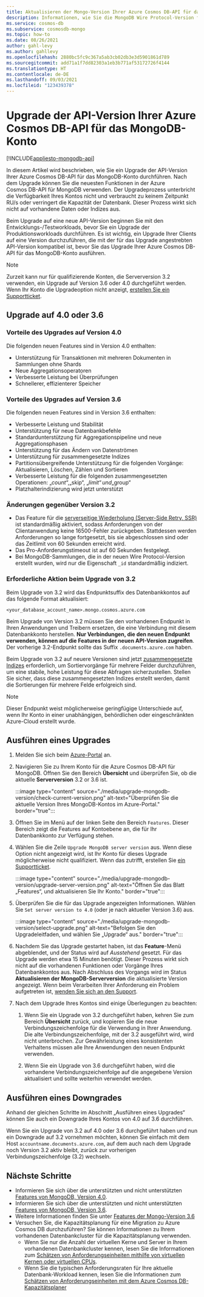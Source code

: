 ```yaml
---
title: Aktualisieren der Mongo-Version Ihrer Azure Cosmos DB-API für das MongoDB-Konto
description: Informationen, wie Sie die MongoDB Wire Protocol-Version für Ihre vorhandene Azure Cosmos DB-API für MongoDB-Konten nahtlos aktualisieren können
ms.service: cosmos-db
ms.subservice: cosmosdb-mongo
ms.topic: how-to
ms.date: 08/26/2021
author: gahl-levy
ms.author: gahllevy
ms.openlocfilehash: 2880bc5fc9c367a5ab3cb02db3e3d5901861d789
ms.sourcegitcommit: add71a1f7dd82303a1eb3b771af53172726f4144
ms.translationtype: HT
ms.contentlocale: de-DE
ms.lasthandoff: 09/03/2021
ms.locfileid: "123439378"
---
```

# <a name="upgrade-the-api-version-of-your-azure-cosmos-db-api-for-mongodb-account"></a>Upgrade der API-Version Ihrer Azure Cosmos DB-API für das MongoDB-Konto
[!INCLUDE[appliesto-mongodb-api](../includes/appliesto-mongodb-api.md)]

In diesem Artikel wird beschrieben, wie Sie ein Upgrade der API-Version Ihrer Azure Cosmos DB-API für das MongoDB-Konto durchführen. Nach dem Upgrade können Sie die neuesten Funktionen in der Azure Cosmos DB-API für MongoDB verwenden. Der Upgradeprozess unterbricht die Verfügbarkeit Ihres Kontos nicht und verbraucht zu keinem Zeitpunkt RU/s oder verringert die Kapazität der Datenbank. Dieser Prozess wirkt sich nicht auf vorhandene Daten oder Indizes aus. 

Beim Upgrade auf eine neue API-Version beginnen Sie mit den Entwicklungs-/Testworkloads, bevor Sie ein Upgrade der Produktionsworkloads durchführen. Es ist wichtig, ein Upgrade Ihrer Clients auf eine Version durchzuführen, die mit der für das Upgrade angestrebten API-Version kompatibel ist, bevor Sie das Upgrade Ihrer Azure Cosmos DB-API für das MongoDB-Konto ausführen.

>[!Note]
> Zurzeit kann nur für qualifizierende Konten, die Serverversion 3.2 verwenden, ein Upgrade auf Version 3.6 oder 4.0 durchgeführt werden. Wenn Ihr Konto die Upgradeoption nicht anzeigt, [erstellen Sie ein Supportticket](https://portal.azure.com/?#blade/Microsoft_Azure_Support/HelpAndSupportBlade).

## <a name="upgrading-to-40-or-36"></a>Upgrade auf 4.0 oder 3.6

### <a name="benefits-of-upgrading-to-version-40"></a>Vorteile des Upgrades auf Version 4.0

Die folgenden neuen Features sind in Version 4.0 enthalten:
- Unterstützung für Transaktionen mit mehreren Dokumenten in Sammlungen ohne Shards
- Neue Aggregationsoperatoren
- Verbesserte Leistung bei Überprüfungen
- Schnellerer, effizienterer Speicher

### <a name="benefits-of-upgrading-to-version-36"></a>Vorteile des Upgrades auf Version 3.6

Die folgenden neuen Features sind in Version 3.6 enthalten:
- Verbesserte Leistung und Stabilität
- Unterstützung für neue Datenbankbefehle
- Standardunterstützung für Aggregationspipeline und neue Aggregationsphasen
- Unterstützung für das Ändern von Datenströmen
- Unterstützung für zusammengesetzte Indizes
- Partitionsübergreifende Unterstützung für die folgenden Vorgänge: Aktualisieren, Löschen, Zählen und Sortieren
- Verbesserte Leistung für die folgenden zusammengesetzten Operationen: „$count“, „$skip“, „$limit“ und „$group“
- Platzhalterindizierung wird jetzt unterstützt

### <a name="changes-from-version-32"></a>Änderungen gegenüber Version 3.2

- Das Feature für die [serverseitige Wiederholung (Server-Side Retry, SSR)](prevent-rate-limiting-errors.md) ist standardmäßig aktiviert, sodass Anforderungen von der Clientanwendung keine 16500-Fehler zurückgeben. Stattdessen werden Anforderungen so lange fortgesetzt, bis sie abgeschlossen sind oder das Zeitlimit von 60 Sekunden erreicht wird.
- Das Pro-Anforderungstimeout ist auf 60 Sekunden festgelegt.
- Bei MongoDB-Sammlungen, die in der neuen Wire Protocol-Version erstellt wurden, wird nur die Eigenschaft `_id` standardmäßig indiziert.

### <a name="action-required-when-upgrading-from-32"></a>Erforderliche Aktion beim Upgrade von 3.2

Beim Upgrade von 3.2 wird das Endpunktsuffix des Datenbankkontos auf das folgende Format aktualisiert:

```
<your_database_account_name>.mongo.cosmos.azure.com
```

Beim Upgrade von Version 3.2 müssen Sie den vorhandenen Endpunkt in Ihren Anwendungen und Treibern ersetzen, die eine Verbindung mit diesem Datenbankkonto herstellen. **Nur Verbindungen, die den neuen Endpunkt verwenden, können auf die Features in der neuen API-Version zugreifen**. Der vorherige 3.2-Endpunkt sollte das Suffix `.documents.azure.com` haben.

Beim Upgrade von 3.2 auf neuere Versionen sind jetzt [zusammengesetzte Indizes](mongodb-indexing.md) erforderlich, um Sortiervorgänge für mehrere Felder durchzuführen, um eine stabile, hohe Leistung für diese Abfragen sicherzustellen. Stellen Sie sicher, dass diese zusammengesetzten Indizes erstellt werden, damit die Sortierungen für mehrere Felde erfolgreich sind. 

>[!Note]
> Dieser Endpunkt weist möglicherweise geringfügige Unterschiede auf, wenn Ihr Konto in einer unabhängigen, behördlichen oder eingeschränkten Azure-Cloud erstellt wurde.

## <a name="how-to-upgrade"></a>Ausführen eines Upgrades

1. Melden Sie sich beim [Azure-Portal](https://portal.azure.com/) an.

1. Navigieren Sie zu Ihrem Konto für die Azure Cosmos DB-API für MongoDB. Öffnen Sie den Bereich **Übersicht** und überprüfen Sie, ob die aktuelle **Serverversion** 3.2 or 3.6 ist.

    :::image type="content" source="./media/upgrade-mongodb-version/check-current-version.png" alt-text="Überprüfen Sie die aktuelle Version Ihres MongoDB-Kontos im Azure-Portal." border="true":::

1. Öffnen Sie im Menü auf der linken Seite den Bereich `Features`. Dieser Bereich zeigt die Features auf Kontoebene an, die für Ihr Datenbankkonto zur Verfügung stehen.

1. Wählen Sie die Zeile `Upgrade MongoDB server version` aus. Wenn diese Option nicht angezeigt wird, ist Ihr Konto für dieses Upgrade möglicherweise nicht qualifiziert. Wenn das zutrifft, erstellen Sie [ein Supportticket](https://portal.azure.com/?#blade/Microsoft_Azure_Support/HelpAndSupportBlade).

    :::image type="content" source="./media/upgrade-mongodb-version/upgrade-server-version.png" alt-text="Öffnen Sie das Blatt „Features“, und aktualisieren Sie Ihr Konto." border="true":::

1. Überprüfen Sie die für das Upgrade angezeigten Informationen. Wählen Sie `Set server version to 4.0` (oder je nach aktueller Version 3.6) aus.

    :::image type="content" source="./media/upgrade-mongodb-version/select-upgrade.png" alt-text="Befolgen Sie den Upgradeleitfaden, und wählen Sie „Upgrade“ aus." border="true":::

1. Nachdem Sie das Upgrade gestartet haben, ist das **Feature**-Menü abgeblendet, und der Status wird auf *Ausstehend* gesetzt. Für das Upgrade werden etwa 15 Minuten benötigt. Dieser Prozess wirkt sich nicht auf die vorhandenen Funktionen oder Vorgänge Ihres Datenbankkontos aus. Nach Abschluss des Vorgangs wird im Status **Aktualisieren der MongoDB-Serverversion** die aktualisierte Version angezeigt. Wenn beim Verarbeiten Ihrer Anforderung ein Problem aufgetreten ist, [wenden Sie sich an den Support](https://azure.microsoft.com/support/create-ticket/).

1. Nach dem Upgrade Ihres Kontos sind einige Überlegungen zu beachten:

    1. Wenn Sie ein Upgrade von 3.2 durchgeführt haben, kehren Sie zum Bereich **Übersicht** zurück, und kopieren Sie die neue Verbindungszeichenfolge für die Verwendung in Ihrer Anwendung. Die alte Verbindungszeichenfolge, mit der 3.2 ausgeführt wird, wird nicht unterbrochen. Zur Gewährleistung eines konsistenten Verhaltens müssen alle Ihre Anwendungen den neuen Endpunkt verwenden.

    1. Wenn Sie ein Upgrade von 3.6 durchgeführt haben, wird die vorhandene Verbindungszeichenfolge auf die angegebene Version aktualisiert und sollte weiterhin verwendet werden.

## <a name="how-to-downgrade"></a>Ausführen eines Downgrades

Anhand der gleichen Schritte im Abschnitt „Ausführen eines Upgrades“ können Sie auch ein Downgrade Ihres Kontos von 4.0 auf 3.6 durchführen.

Wenn Sie ein Upgrade von 3.2 auf 4.0 oder 3.6 durchgeführt haben und nun ein Downgrade auf 3.2 vornehmen möchten, können Sie einfach mit dem Host `accountname.documents.azure.com`, auf dem auch nach dem Upgrade noch Version 3.2 aktiv bleibt, zurück zur vorherigen Verbindungszeichenfolge (3.2) wechseln.

## <a name="next-steps"></a>Nächste Schritte

- Informieren Sie sich über die unterstützten und nicht unterstützten [Features von MongoDB, Version 4.0](feature-support-40.md).
- Informieren Sie sich über die unterstützten und nicht unterstützten [Features von MongoDB, Version 3.6](feature-support-36.md).
- Weitere Informationen finden Sie unter [Features der Mongo-Version 3.6](https://devblogs.microsoft.com/cosmosdb/azure-cosmos-dbs-api-for-mongodb-now-supports-server-version-3-6/)
- Versuchen Sie, die Kapazitätsplanung für eine Migration zu Azure Cosmos DB durchzuführen? Sie können Informationen zu Ihrem vorhandenen Datenbankcluster für die Kapazitätsplanung verwenden.
    - Wenn Sie nur die Anzahl der virtuellen Kerne und Server in Ihrem vorhandenen Datenbankcluster kennen, lesen Sie die Informationen zum [Schätzen von Anforderungseinheiten mithilfe von virtuellen Kernen oder virtuellen CPUs](../convert-vcore-to-request-unit.md). 
    - Wenn Sie die typischen Anforderungsraten für Ihre aktuelle Datenbank-Workload kennen, lesen Sie die Informationen zum [Schätzen von Anforderungseinheiten mit dem Azure Cosmos DB-Kapazitätsplaner](estimate-ru-capacity-planner.md)
